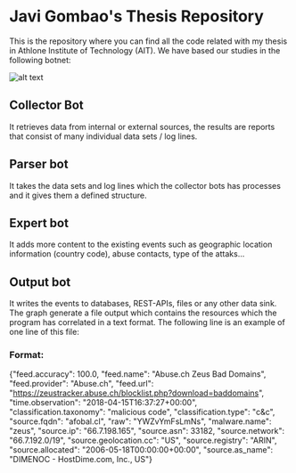 # Javi Gombao's Thesis Repository
This is the repository where you can find all the code related with my thesis in Athlone Institute of Technology (AIT). We have based our studies in the following botnet:

![alt text](http://1.bp.blogspot.com/-Vauukd4x9Jo/WtPa7Ma7NQI/AAAAAAAABpo/vcOmE_VbcYsXnjBk6VJeDmZirdVOF1odACK4BGAYYCw/s1600/Botnet.jpeg)

## Collector Bot
It retrieves data from internal or external sources, the results are reports that consist of many individual data sets / log lines.

## Parser bot
It takes the data sets and log lines which the collector bots has processes and it gives them a defined structure.

## Expert bot
It adds more content to the existing events such as geographic location information (country code), abuse contacts, type of the attaks...

## Output bot
It writes the events to databases, REST-APIs, files or any other data sink.
The graph generate a file output which contains the resources which the program has correlated in a text format. The following line is an example of one line of this file:
### Format: 
{"feed.accuracy": 100.0, "feed.name": "Abuse.ch Zeus Bad Domains", "feed.provider": "Abuse.ch", "feed.url": "https://zeustracker.abuse.ch/blocklist.php?download=baddomains", "time.observation": "2018-04-15T16:37:27+00:00", "classification.taxonomy": "malicious code", "classification.type": "c&c", "source.fqdn": "afobal.cl", "raw": "YWZvYmFsLmNs", "malware.name": "zeus", "source.ip": "66.7.198.165", "source.asn": 33182, "source.network": "66.7.192.0/19", "source.geolocation.cc": "US", "source.registry": "ARIN", "source.allocated": "2006-05-18T00:00:00+00:00", "source.as_name": "DIMENOC - HostDime.com, Inc., US"}
